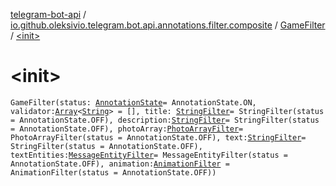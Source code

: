 [telegram-bot-api](../../index.md) / [io.github.oleksivio.telegram.bot.api.annotations.filter.composite](../index.md) / [GameFilter](index.md) / [&lt;init&gt;](./-init-.md)

# &lt;init&gt;

`GameFilter(status: `[`AnnotationState`](../../io.github.oleksivio.telegram.bot.api.model.annotation/-annotation-state/index.md)` = AnnotationState.ON, validator: `[`Array`](https://kotlinlang.org/api/latest/jvm/stdlib/kotlin/-array/index.html)`<`[`String`](https://kotlinlang.org/api/latest/jvm/stdlib/kotlin/-string/index.html)`> = [], title: `[`StringFilter`](../../io.github.oleksivio.telegram.bot.api.annotations.filter.primitive/-string-filter/index.md)` = StringFilter(status = AnnotationState.OFF), description: `[`StringFilter`](../../io.github.oleksivio.telegram.bot.api.annotations.filter.primitive/-string-filter/index.md)` = StringFilter(status = AnnotationState.OFF), photoArray: `[`PhotoArrayFilter`](../-photo-array-filter/index.md)` = PhotoArrayFilter(status = AnnotationState.OFF), text: `[`StringFilter`](../../io.github.oleksivio.telegram.bot.api.annotations.filter.primitive/-string-filter/index.md)` = StringFilter(status = AnnotationState.OFF), textEntities: `[`MessageEntityFilter`](../-message-entity-filter/index.md)` = MessageEntityFilter(status = AnnotationState.OFF), animation: `[`AnimationFilter`](../-animation-filter/index.md)` = AnimationFilter(status = AnnotationState.OFF))`
